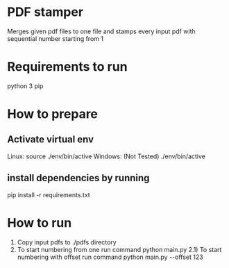 # PDF stamper

Merges given pdf files to one file and stamps every input pdf with sequential number starting from 1

# Requirements to run
python 3
pip

# How to prepare
## Activate virtual env
Linux:
  source ./env/bin/active
Windows: (Not Tested)
 ./env/bin/active
 
## install  dependencies by running
pip install -r requirements.txt


# How to run 
1) Copy input pdfs to ./pdfs directory
2) To start numbering from one run command
python main.py
2.1) To start numbering with offset run command
python main.py --offset 123 


